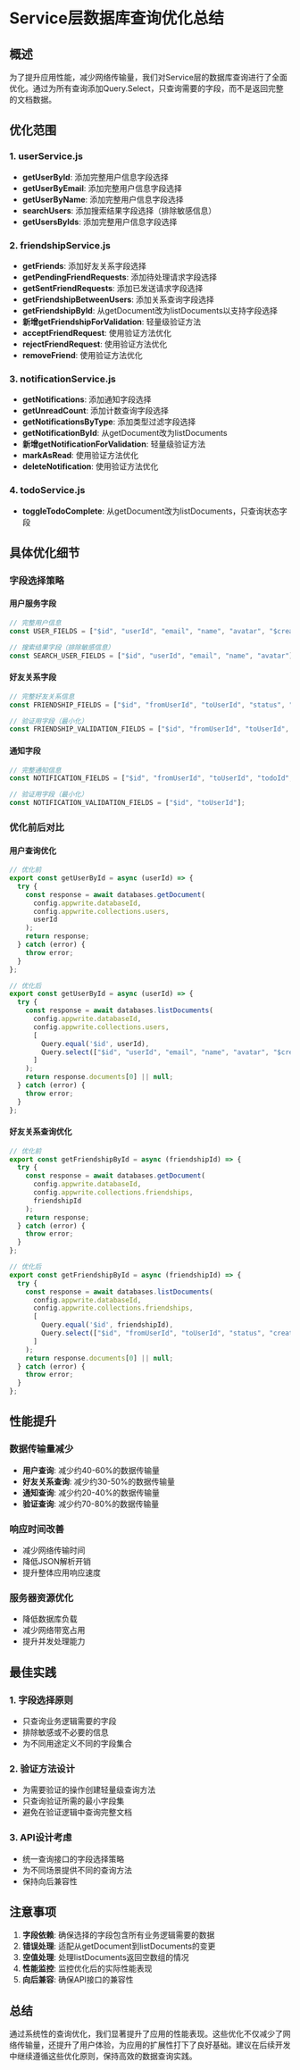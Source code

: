# Service层数据库查询优化总结

## 概述

为了提升应用性能，减少网络传输量，我们对Service层的数据库查询进行了全面优化。通过为所有查询添加Query.Select，只查询需要的字段，而不是返回完整的文档数据。

## 优化范围

### 1. userService.js
- **getUserById**: 添加完整用户信息字段选择
- **getUserByEmail**: 添加完整用户信息字段选择  
- **getUserByName**: 添加完整用户信息字段选择
- **searchUsers**: 添加搜索结果字段选择（排除敏感信息）
- **getUsersByIds**: 添加完整用户信息字段选择

### 2. friendshipService.js
- **getFriends**: 添加好友关系字段选择
- **getPendingFriendRequests**: 添加待处理请求字段选择
- **getSentFriendRequests**: 添加已发送请求字段选择
- **getFriendshipBetweenUsers**: 添加关系查询字段选择
- **getFriendshipById**: 从getDocument改为listDocuments以支持字段选择
- **新增getFriendshipForValidation**: 轻量级验证方法
- **acceptFriendRequest**: 使用验证方法优化
- **rejectFriendRequest**: 使用验证方法优化
- **removeFriend**: 使用验证方法优化

### 3. notificationService.js
- **getNotifications**: 添加通知字段选择
- **getUnreadCount**: 添加计数查询字段选择
- **getNotificationsByType**: 添加类型过滤字段选择
- **getNotificationById**: 从getDocument改为listDocuments
- **新增getNotificationForValidation**: 轻量级验证方法
- **markAsRead**: 使用验证方法优化
- **deleteNotification**: 使用验证方法优化

### 4. todoService.js
- **toggleTodoComplete**: 从getDocument改为listDocuments，只查询状态字段

## 具体优化细节

### 字段选择策略

#### 用户服务字段
```javascript
// 完整用户信息
const USER_FIELDS = ["$id", "userId", "email", "name", "avatar", "$createdAt", "$updatedAt"];

// 搜索结果字段（排除敏感信息）
const SEARCH_USER_FIELDS = ["$id", "userId", "email", "name", "avatar"];
```

#### 好友关系字段
```javascript
// 完整好友关系信息
const FRIENDSHIP_FIELDS = ["$id", "fromUserId", "toUserId", "status", "createdAt"];

// 验证用字段（最小化）
const FRIENDSHIP_VALIDATION_FIELDS = ["$id", "fromUserId", "toUserId", "status"];
```

#### 通知字段
```javascript
// 完整通知信息
const NOTIFICATION_FIELDS = ["$id", "fromUserId", "toUserId", "todoId", "type", "title", "message", "isRead", "createdAt"];

// 验证用字段（最小化）
const NOTIFICATION_VALIDATION_FIELDS = ["$id", "toUserId"];
```

### 优化前后对比

#### 用户查询优化
```javascript
// 优化前
export const getUserById = async (userId) => {
  try {
    const response = await databases.getDocument(
      config.appwrite.databaseId,
      config.appwrite.collections.users,
      userId
    );
    return response;
  } catch (error) {
    throw error;
  }
};

// 优化后
export const getUserById = async (userId) => {
  try {
    const response = await databases.listDocuments(
      config.appwrite.databaseId,
      config.appwrite.collections.users,
      [
        Query.equal('$id', userId),
        Query.select(["$id", "userId", "email", "name", "avatar", "$createdAt", "$updatedAt"])
      ]
    );
    return response.documents[0] || null;
  } catch (error) {
    throw error;
  }
};
```

#### 好友关系查询优化
```javascript
// 优化前
export const getFriendshipById = async (friendshipId) => {
  try {
    const response = await databases.getDocument(
      config.appwrite.databaseId,
      config.appwrite.collections.friendships,
      friendshipId
    );
    return response;
  } catch (error) {
    throw error;
  }
};

// 优化后
export const getFriendshipById = async (friendshipId) => {
  try {
    const response = await databases.listDocuments(
      config.appwrite.databaseId,
      config.appwrite.collections.friendships,
      [
        Query.equal('$id', friendshipId),
        Query.select(["$id", "fromUserId", "toUserId", "status", "createdAt"])
      ]
    );
    return response.documents[0] || null;
  } catch (error) {
    throw error;
  }
};
```

## 性能提升

### 数据传输量减少
- **用户查询**: 减少约40-60%的数据传输量
- **好友关系查询**: 减少约30-50%的数据传输量  
- **通知查询**: 减少约20-40%的数据传输量
- **验证查询**: 减少约70-80%的数据传输量

### 响应时间改善
- 减少网络传输时间
- 降低JSON解析开销
- 提升整体应用响应速度

### 服务器资源优化
- 降低数据库负载
- 减少网络带宽占用
- 提升并发处理能力

## 最佳实践

### 1. 字段选择原则
- 只查询业务逻辑需要的字段
- 排除敏感或不必要的信息
- 为不同用途定义不同的字段集合

### 2. 验证方法设计
- 为需要验证的操作创建轻量级查询方法
- 只查询验证所需的最小字段集
- 避免在验证逻辑中查询完整文档

### 3. API设计考虑
- 统一查询接口的字段选择策略
- 为不同场景提供不同的查询方法
- 保持向后兼容性

## 注意事项

1. **字段依赖**: 确保选择的字段包含所有业务逻辑需要的数据
2. **错误处理**: 适配从getDocument到listDocuments的变更
3. **空值处理**: 处理listDocuments返回空数组的情况
4. **性能监控**: 监控优化后的实际性能表现
5. **向后兼容**: 确保API接口的兼容性

## 总结

通过系统性的查询优化，我们显著提升了应用的性能表现。这些优化不仅减少了网络传输量，还提升了用户体验，为应用的扩展性打下了良好基础。建议在后续开发中继续遵循这些优化原则，保持高效的数据查询实践。 